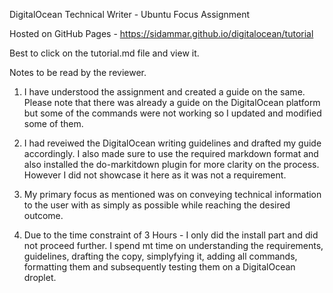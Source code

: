 DigitalOcean Technical Writer - Ubuntu Focus Assignment

Hosted on GitHub Pages - https://sidammar.github.io/digitalocean/tutorial

Best to click on the tutorial.md file and view it.


Notes to be read by the reviewer.

1. I have understood the assignment and created a guide on the same. Please note that there was already a guide on the DigitalOcean platform but some of the commands were not working so I updated and modified some of them.

2. I had reveiwed the DigitalOcean writing guidelines and drafted my guide accordingly. I also made sure to use the required markdown format and also installed the do-markitdown plugin for more clarity on the process. However I did not showcase it here as it was not a requirement.

3. My primary focus as mentioned was on conveying technical information to the user with as simply as possible while reaching the desired outcome.

4. Due to the time constraint of 3 Hours - I only did the install part and did not proceed further. I spend mt time on understanding the requirements, guidelines, drafting the copy, simplyfying it, adding all commands, formatting them and subsequently testing them on a DigitalOcean droplet. 
